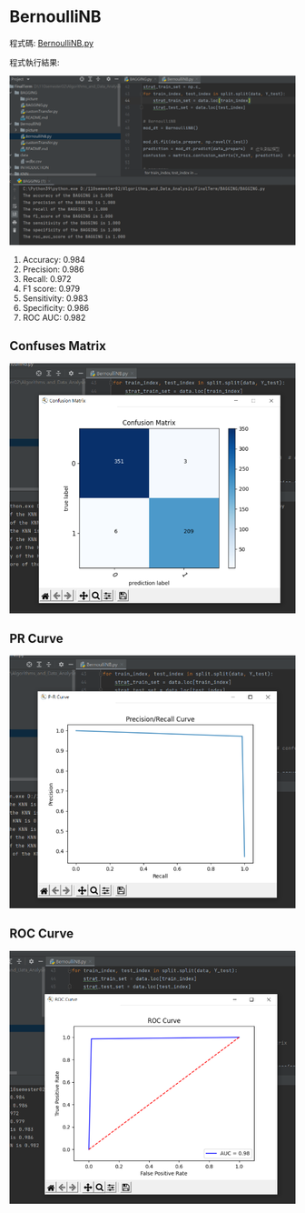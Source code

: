 # BernoulliNB

程式碼: [BernoulliNB.py](BernoulliNB.py)

程式執行結果:

![](picture/BernoulliNB.png)



1. Accuracy: 0.984
2. Precision: 0.986
3. Recall: 0.972
4. F1 score: 0.979
5. Sensitivity: 0.983
6. Specificity: 0.986
7. ROC AUC: 0.982



## Confuses Matrix

![](picture/ConfusionMatrix.png)



## PR Curve

![](picture/PRCurve.png)



## ROC Curve

![](picture/ROCCurve.png)